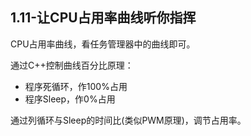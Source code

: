 
## 1.11-让CPU占用率曲线听你指挥

CPU占用率曲线，看任务管理器中的曲线即可。

通过C++控制曲线百分比原理：

 - 程序死循环，作100%占用
 - 程序Sleep，作0%占用

通过列循环与Sleep的时间比(类似PWM原理)，调节占用率。

